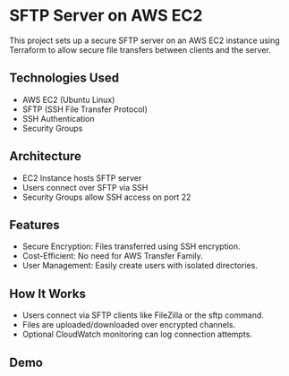 # SFTP Server on AWS EC2

This project sets up a secure SFTP server on an AWS EC2 instance using Terraform to allow secure file transfers between clients and the server.

## Technologies Used
- AWS EC2 (Ubuntu Linux)
- SFTP (SSH File Transfer Protocol)
- SSH Authentication
- Security Groups

## Architecture
- EC2 Instance hosts SFTP server
- Users connect over SFTP via SSH
- Security Groups allow SSH access on port 22

## Features
- Secure Encryption: Files transferred using SSH encryption.
- Cost-Efficient: No need for AWS Transfer Family.
- User Management: Easily create users with isolated directories.

## How It Works
- Users connect via SFTP clients like FileZilla or the sftp command.
- Files are uploaded/downloaded over encrypted channels.
- Optional CloudWatch monitoring can log connection attempts.


## Demo

